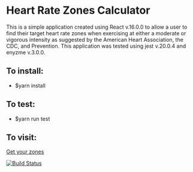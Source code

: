 # Heart Rate Zones Calculator


This is a simple application created using React v.16.0.0 to allow a user to find their target heart rate zones when exercising at either a moderate or vigorous intensity as suggested by the American Heart Association, the CDC, and Prevention. This application was tested using jest v.20.0.4 and enyzme v.3.0.0.

## To install:

* $yarn install

## To test:

* $yarn run test

## To visit:

 [Get your zones](https://heart-rate-zones-calculator.herokuapp.com/)

[![Build Status](https://travis-ci.org/CWShelly/heart_rate_zones.svg?branch=master)](https://travis-ci.org/CWShelly/heart_rate_zones)
